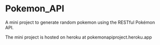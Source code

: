 # Pokemon_API
A mini project to generate random pokemon using the RESTful Pokémon API.

The mini project is hosted on heroku at pokemonapiproject.heroku.app
